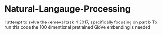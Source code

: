 # Natural-Langauge-Processing
I attempt to solve the semeval task 4 2017, specifically focusing on part b
To run this code the 100 dimentional pretrained GloVe embending is needed
